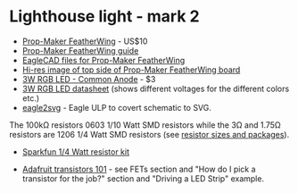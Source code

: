Lighthouse light - mark 2
=========================

* [Prop-Maker FeatherWing](https://www.adafruit.com/product/3988) - US$10
* [Prop-Maker FeatherWing guide](https://learn.adafruit.com/adafruit-prop-maker-featherwing?view=all)
* [EagleCAD files for Prop-Maker FeatherWing](https://github.com/adafruit/Adafruit-Prop-Maker-FeatherWing-PCB)
* [Hi-res image of top side of Prop-Maker FeatherWing board](https://cdn-learn.adafruit.com/assets/assets/000/069/373/original/adafruit_products_PropMakerFeatherWingTop.jpg)
* [3W RGB LED - Common Anode](https://www.adafruit.com/product/2530) - $3
* [3W RGB LED datasheet](https://cdn-shop.adafruit.com/product-files/2530/FD-3RGB-Y2.pdf) (shows different voltages for the different colors etc.)
* [eagle2svg](http://eagle.autodesk.com/eagle/ulp?q[title_or_author_or_description_cont]=svg) - Eagle ULP to covert schematic to SVG.

The 100k&ohm; resistors 0603 1/10 Watt SMD resistors while the 3&ohm; and 1.75&ohm; resistors are 1206 1/4 Watt SMD resistors (see [resistor sizes and packages](http://www.resistorguide.com/resistor-sizes-and-packages/)).

* [Sparkfun 1/4 Watt resistor kit](https://www.sparkfun.com/products/10969)

* [Adafruit transistors 101](https://learn.adafruit.com/transistors-101?view=all) - see FETs section and "How do I pick a transistor for the job?" section and "Driving a LED Strip" example.
